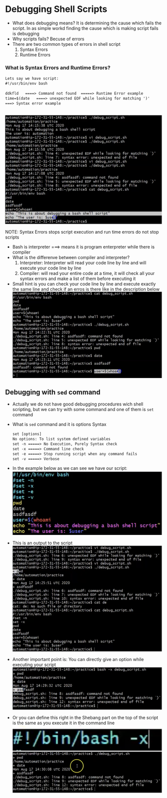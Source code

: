 # Debugging Shell Scripts
- What does debugging means? It is determining the cause which fails the script. In as simple workd finding the cause which is making script fails is debugging
- Why scripts fails?
    Becuse of errors
- There are two common types of errors in shell script
    1. Syntax Errors
    2. Runtime Errors

### What is Syntax Errors and Runtime Errors? 
```
Lets say we have script:
#!/usr/bin/env bash
 
ddkfld   ====> Command not found  =====> Runtime Error example
time=$(date   ====> unexpected EOF while looking for matching ')'   ===> Syntax error example
```
 <br> ![image](../images/125.png)

NOTE: Syntax Errors stops script execution and run time errors do not stop scripts
- Bash is interpreter ===> means it is program enterpreter while there is compiler
- What is the differenve between compiler and interpreter? 
    1. Interpreter: Interpreter will read your code line by line and will execute your code line by line
    2. Compiler: will read your entire code at a time, it will check all your syntax errors and make a list of them before executing it
- Small hint is you can check your code line by line and execute exactly the same line and check if an erros is there like in the description below 
 <br> ![image](../images/126.png)

## Debugging with `sed` command
- Actually we do not have good debugging procedures wich shell scripting, but we can try with some command and one of them is `set` command

- What is `sed` command and it is options
    Syntax
    ```
    set [options]
    No options: To list system defined variables
    set -n =====> No Execution, Purely Syntax check
    set -x =====> Command line check
    set -e =====> Stop running script when any command fails
    set -v =====> Verbose 
    ```
- In the example below as we can see we have our script:
 <br> ![image](../images/128.png)
- This is an output to the script
 <br> ![image](../images/127.png)

- Another important point is: You can directly give an option while executing your script
 <br> ![image](../images/129.png)

- Or you can define this right in the Shebang part on the top of the script is the same as you execute it in the command line
 <br> ![image](../images/130.png)
 <br> ![image](../images/131.png)
 <br>